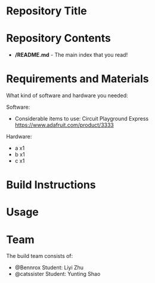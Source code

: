 # Repository Title


Repository Contents
==========
* **/README.md** - The main index that you read!



Requirements and Materials
==========
What kind of software and hardware you needed:

Software:
* Considerable items to use: Circuit Playground Express https://www.adafruit.com/product/3333

Hardware:
* a x1
* b x1
* c x1


Build Instructions
===========



Usage
===========



Team
===========
The build team consists of:
* @Bennrox Student: Liyi Zhu
* @catssister  Student:  Yunting Shao
